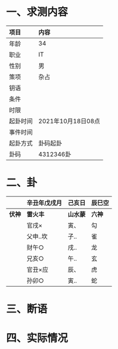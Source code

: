 # 一、求测内容
|项目|内容|
|:-|:-|
|年龄|34|
|职业|IT|
|性别|男|
|策项|杂占|
|钥语||
|条件||
|时限||
|起卦时间|2021年10月18日08点|
|事件时间||
|起卦方式|卦码起卦|
|卦码|4312346卦|

# 二、卦
||辛丑年戊戌月|己亥日|辰巳空|
|:-|:-|:-|:-|
|**伏神**|**雷火丰**|**山水蒙**|**六神**|
||官戌×|寅、|勾|
||父申..坎|子..|雀|
||财午○|戌..|龙|
||兄亥○|午..|玄|
||官丑×应|辰、|虎|
||孙卯○|寅..|蛇|


# 三、断语

# 四、实际情况